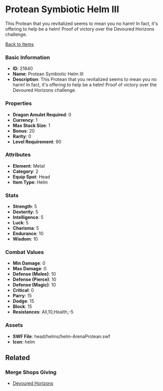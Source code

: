 # Protean Symbiotic Helm III

This Protean that you revitalized seems to mean you no harm! In fact, it's offering to help be a helm!
Proof of victory over the Devoured Horizons challenge.

[Back to Items](../items.md)

### Basic Information

- **ID**: 21840
- **Name**: Protean Symbiotic Helm III
- **Description**: This Protean that you revitalized seems to mean you no harm! In fact, it&#039;s offering to help be a helm!
Proof of victory over the Devoured Horizons challenge.

### Properties

- **Dragon Amulet Required**: 0
- **Currency**: 1
- **Max Stack Size**: 1
- **Bonus**: 20
- **Rarity**: 0
- **Level Requirement**: 90

### Attributes

- **Element**: Metal
- **Category**: 2
- **Equip Spot**: Head
- **Item Type**: Helm

### Stats

- **Strength**: 5
- **Dexterity**: 5
- **Intelligence**: 5
- **Luck**: 5
- **Charisma**: 5
- **Endurance**: 10
- **Wisdom**: 10

### Combat Values

- **Min Damage**: 0
- **Max Damage**: 0
- **Defense (Melee)**: 10
- **Defense (Pierce)**: 10
- **Defense (Magic)**: 10
- **Critical**: 0
- **Parry**: 15
- **Dodge**: 15
- **Block**: 15
- **Resistances**: All,10,Health,-5

### Assets

- **SWF File**: head/helms/helm-ArenaProtean.swf
- **Icon**: helm

## Related

### Merge Shops Giving

- [Devoured Horizons](../merge-shops/411-devoured-horizons.md)

